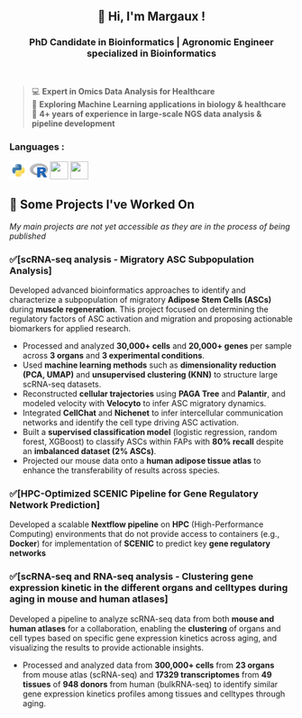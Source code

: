 <h2 align="center">👋 Hi, I'm Margaux !</h2>
<h3 align="center"><strong>PhD Candidate in Bioinformatics | Agronomic Engineer specialized in Bioinformatics</strong></h3>
<br/>

> 💻 **Expert in Omics Data Analysis for Healthcare**  
> 🤖 **Exploring Machine Learning applications in biology & healthcare**  
> 🚀 **4+ years of experience in large-scale NGS data analysis & pipeline development**

### Languages :
<img height="32" width="32" src="https://raw.githubusercontent.com/github/explore/80688e429a7d4ef2fca1e82350fe8e3517d3494d/topics/python/python.png?size=48" /> <img height="32" width="32" src="https://raw.githubusercontent.com/github/explore/80688e429a7d4ef2fca1e82350fe8e3517d3494d/topics/r/r.png?size=48" />
<img height="32" width="32" src="https://www.svgrepo.com/show/353478/bash-icon.svg" />
<img height="32" width="32" src="https://cdn-icons-png.freepik.com/512/17266/17266015.png" />

## 🚀 Some Projects I've Worked On

*My main projects are not yet accessible as they are in the process of being published*

### ✅[scRNA-seq analysis - Migratory ASC Subpopulation Analysis]
Developed advanced bioinformatics approaches to identify and characterize a subpopulation of migratory **Adipose Stem Cells (ASCs)** during **muscle regeneration**. This project focused on determining the regulatory factors of ASC activation and migration and proposing actionable biomarkers for applied research.

- Processed and analyzed **30,000+ cells** and **20,000+ genes** per sample across **3 organs** and **3 experimental conditions**.
- Used **machine learning methods** such as **dimensionality reduction (PCA, UMAP)** and **unsupervised clustering (KNN)** to structure large scRNA-seq datasets.
- Reconstructed **cellular trajectories** using **PAGA Tree** and **Palantir**, and modeled velocity with **Velocyto** to infer ASC migratory dynamics.
- Integrated **CellChat** and **Nichenet** to infer intercellular communication networks and identify the cell type driving ASC activation.
- Built a **supervised classification model** (logistic regression, random forest, XGBoost) to classify ASCs within FAPs with **80% recall** despite an **imbalanced dataset (2% ASCs)**.
- Projected our mouse data onto a **human adipose tissue atlas** to enhance the transferability of results across species.

### ✅[HPC-Optimized SCENIC Pipeline for Gene Regulatory Network Prediction]
Developed a scalable **Nextflow pipeline** on **HPC** (High-Performance Computing) environments that do not provide access to containers (e.g., **Docker**) for implementation of **SCENIC** to predict key **gene regulatory networks**

### ✅[scRNA-seq and RNA-seq analysis - Clustering gene expression kinetic in the different organs and celltypes during aging in mouse and human atlases]
Developed a pipeline to analyze scRNA-seq data from both **mouse and human atlases** for a collaboration, enabling the **clustering** of organs and cell types based on specific gene expression kinetics across aging, and visualizing the results to provide actionable insights.
- Processed and analyzed data from **300,000+ cells** from **23 organs** from mouse atlas (scRNA-seq) and **17329 transcriptomes** from **49 tissues** of **948 donors** from human (bulkRNA-seq) to identify similar gene expression kinetics profiles among tissues and celltypes through aging.


